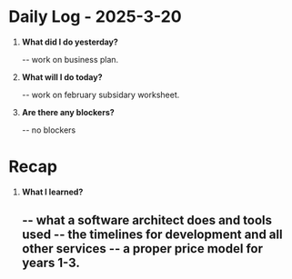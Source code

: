 # Daily Log - 2025-3-20

1. **What did I do yesterday?**
   
   -- work on business plan.

2. **What will I do today?**
   
   -- work on february subsidary worksheet.

3. **Are there any blockers?**

   -- no blockers

# Recap
1. **What I learned?**

   -- what a software architect does and tools used
   -- the timelines for development and all other services
   -- a proper price model for years 1-3.
   -- 

<!-- 

git add .; git commit -m "daily stand-up"; git push; 
git add .; git commit -m "daily close"; git push; 

-->